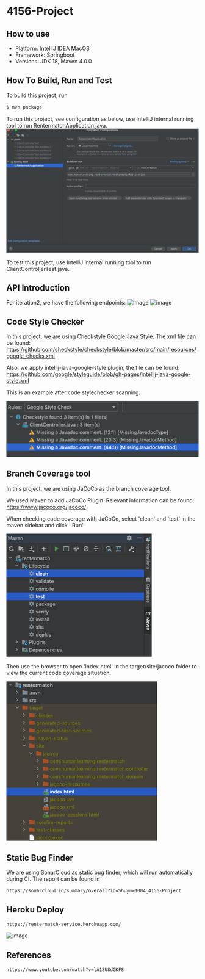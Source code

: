 # 4156-Project

## How to use

* Platform: IntelliJ IDEA MacOS
* Framework: Springboot
* Versions: JDK 18, Maven 4.0.0

## How To Build, Run and Test

To build this project, run

```bash
$ mvn package
```

To run this project, see configuration as below, use IntelliJ internal running tool to run
RentermatchApplication.java.
![img.png](img.png)

To test this project, use IntelliJ internal running tool to run ClientControllerTest.java.

## API Introduction

For iteration2, we have the following endpoints:
<img width="874" alt="image" src="https://user-images.githubusercontent.com/90531103/205741169-55cf42df-b5c0-41d4-8a1a-b5f16204cec5.png">
<img width="866" alt="image" src="https://user-images.githubusercontent.com/90531103/205741207-80a5333e-5118-4671-aeaf-df2ffc30c319.png">



## Code Style Checker

In this project, we are using Checkstyle Google Java Style. The xml file can be found:
https://github.com/checkstyle/checkstyle/blob/master/src/main/resources/google_checks.xml

Also, we apply intellij-java-google-style plugin, the file can be found:
https://github.com/google/styleguide/blob/gh-pages/intellij-java-google-style.xml

This is an example after code stylechecker scanning:

![img_3.png](img_3.png)

## Branch Coverage tool

In this project, we are using JaCoCo as the branch coverage tool.

We used Maven to add JaCoCo Plugin. Relevant information can be found:
https://www.jacoco.org/jacoco/

When checking code coverage with JaCoCo, select 'clean' and 'test' in the maven sidebar and click '
Run'.

![img_4.jpg](img_4.jpg)

Then use the browser to open 'index.html' in the target/site/jacoco folder to view the current code
coverage situation.

![img_5.ipg](img_5.jpg)

## Static Bug Finder

We are using SonarCloud as static bug finder, which will run automatically during CI. The report can
be found in

```
https://sonarcloud.io/summary/overall?id=Shuyuw1004_4156-Project
```

## Heroku Deploy

```
https://rentermatch-service.herokuapp.com/ 
```

<img width="433" alt="image" src="https://user-images.githubusercontent.com/90531103/204440748-ae8ec197-0233-4062-9cf6-ec9d82b2c254.png">

## References

```
https://www.youtube.com/watch?v=lA18U8dGKF8
```

